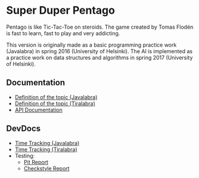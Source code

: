 # Super Duper Pentago
Pentago is like Tic-Tac-Toe on steroids. The game created by Tomas Flodén is fast to learn, fast to play and very addicting.

This version is originally made as a basic programming practice work (Javalabra) in spring 2016 (University of Helsinki). The AI is implemented as a practice work on data structures and algorithms in spring 2017 (University of Helsinki).

## Documentation
* [Definition of the topic (Javalabra)](documentation/javalabra/topic-definition.md)
* [Definition of the topic (Tiralabra)](documentation/tiralabra/topic-definition.md)
* [API Documentation](https://rawgit.com/Aapzu/super-duper-pentago/master/documentation/apidocs/index.html)

## DevDocs
* [Time Tracking (Javalabra)](documentation/javalabra/time-tracking.md)
* [Time Tracking (Tiralabra)](documentation/tiralabra/time-tracking.md)
* Testing:
    * [Pit Report](https://rawgit.com/Aapzu/super-duper-pentago/master/documentation/pitest/index.html)
    * [Checkstyle Report](https://rawgit.com/Aapzu/super-duper-pentago/master/documentation/checkstyle/checkstyle.html)
